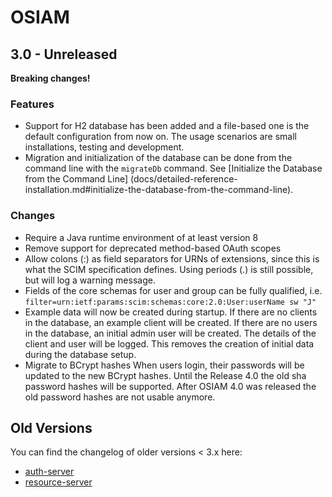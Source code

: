 # OSIAM

## 3.0 - Unreleased

**Breaking changes!**

### Features

- Support for H2 database has been added and a file-based one is the default
  configuration from now on. The usage scenarios are small installations,
  testing and development.
- Migration and initialization of the database can be done from the command line
  with the `migrateDb` command. See [Initialize the Database from the Command Line]
  (docs/detailed-reference-installation.md#initialize-the-database-from-the-command-line).

### Changes

- Require a Java runtime environment of at least version 8
- Remove support for deprecated method-based OAuth scopes
- Allow colons (:) as field separators for URNs of extensions, since this is
  what the SCIM specification defines. Using periods (.) is still possible,
  but will log a warning message.
- Fields of the core schemas for user and group can be fully qualified, i.e.
  `filter=urn:ietf:params:scim:schemas:core:2.0:User:userName sw "J"`
- Example data will now be created during startup. If there are no clients in
  the database, an example client will be created. If there are no users in the
  database, an initial admin user will be created. The details of the client and
  user will be logged. This removes the creation of initial data during the
  database setup.
- Migrate to BCrypt hashes
  When users login, their passwords will be updated to the new BCrypt hashes.
  Until the Release 4.0 the old sha password hashes will be supported.
  After OSIAM 4.0 was released the old password hashes are not usable anymore.

## Old Versions

You can find the changelog of older versions < 3.x here:

- [auth-server](https://github.com/osiam/auth-server/blob/master/CHANGELOG.md)
- [resource-server](https://github.com/osiam/resource-server/blob/master/CHANGELOG.md)
